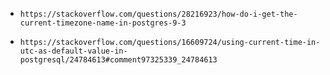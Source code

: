 - `https://stackoverflow.com/questions/28216923/how-do-i-get-the-current-timezone-name-in-postgres-9-3`

- `https://stackoverflow.com/questions/16609724/using-current-time-in-utc-as-default-value-in-postgresql/24784613#comment97325339_24784613`
